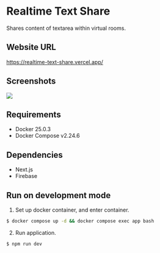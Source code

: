 # Realtime Text Share
Shares content of textarea within virtual rooms.

## Website URL
https://realtime-text-share.vercel.app/

## Screenshots
![](https://github.com/user-attachments/assets/368eb122-d12e-4e58-b3e8-e642a4a71657)

## Requirements
- Docker 25.0.3
- Docker Compose v2.24.6

## Dependencies
- Next.js
- Firebase

## Run on development mode
1. Set up docker container, and enter container.
```bash
$ docker compose up -d && docker compose exec app bash
```

2. Run application.
```bash
$ npm run dev
```
